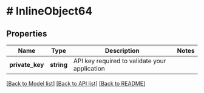 # # InlineObject64

## Properties

Name | Type | Description | Notes
------------ | ------------- | ------------- | -------------
**private_key** | **string** | API key required to validate your application |

[[Back to Model list]](../../README.md#models) [[Back to API list]](../../README.md#endpoints) [[Back to README]](../../README.md)
